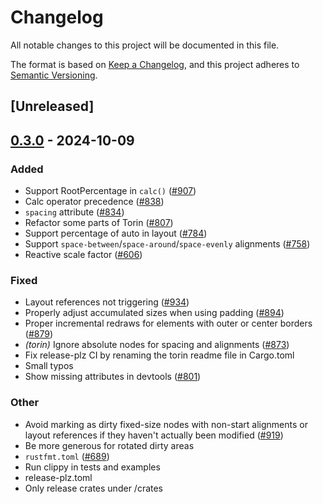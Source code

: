 # Changelog

All notable changes to this project will be documented in this file.

The format is based on [Keep a Changelog](https://keepachangelog.com/en/1.0.0/),
and this project adheres to [Semantic Versioning](https://semver.org/spec/v2.0.0.html).

## [Unreleased]

## [0.3.0](https://github.com/marc2332/freya/compare/torin-v0.2.0...torin-v0.3.0) - 2024-10-09

### Added

- Support RootPercentage in `calc()` ([#907](https://github.com/marc2332/freya/pull/907))
- Calc operator precedence ([#838](https://github.com/marc2332/freya/pull/838))
- `spacing` attribute ([#834](https://github.com/marc2332/freya/pull/834))
- Refactor some parts of Torin ([#807](https://github.com/marc2332/freya/pull/807))
- Support percentage of auto in layout ([#784](https://github.com/marc2332/freya/pull/784))
- Support `space-between`/`space-around`/`space-evenly` alignments ([#758](https://github.com/marc2332/freya/pull/758))
- Reactive scale factor ([#606](https://github.com/marc2332/freya/pull/606))

### Fixed

- Layout references not triggering ([#934](https://github.com/marc2332/freya/pull/934))
- Properly adjust accumulated sizes when using padding ([#894](https://github.com/marc2332/freya/pull/894))
- Proper incremental redraws for elements with outer or center borders ([#879](https://github.com/marc2332/freya/pull/879))
- *(torin)* Ignore absolute nodes for spacing and alignments ([#873](https://github.com/marc2332/freya/pull/873))
- Fix release-plz CI by renaming the torin readme file in Cargo.toml
- Small typos
- Show missing attributes in devtools ([#801](https://github.com/marc2332/freya/pull/801))

### Other

- Avoid marking as dirty fixed-size nodes with non-start alignments or layout references if they haven't actually been modified ([#919](https://github.com/marc2332/freya/pull/919))
- Be more generous for rotated dirty areas
- `rustfmt.toml` ([#689](https://github.com/marc2332/freya/pull/689))
- Run clippy in tests and examples
- release-plz.toml
- Only release crates under /crates
